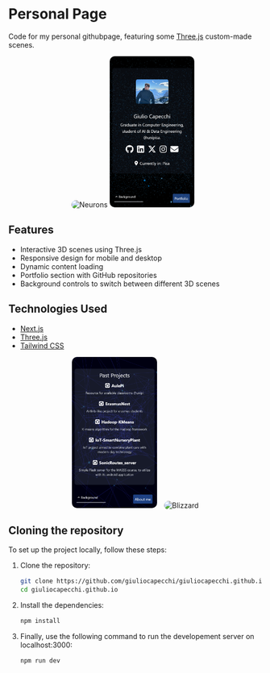 # Personal Page

Code for my personal githubpage, featuring some [Three.js](https://threejs.org/ "Three.js") custom-made scenes.

<p align="center">
    <img src="readme_assets/neurons.gif" alt="Neurons" height="300" style="border-radius: 10px;">
    <img src="readme_assets/aboutme.png" alt="aboutme" height="300" style="border-radius: 10px; margin-right: 10px;">  
</p>

## Features

- Interactive 3D scenes using Three.js
- Responsive design for mobile and desktop
- Dynamic content loading
- Portfolio section with GitHub repositories
- Background controls to switch between different 3D scenes

## Technologies Used

- [Next.js](https://nextjs.org/)
- [Three.js](https://threejs.org/)
- [Tailwind CSS](https://tailwindcss.com/)

<p align="center">
    <img src="readme_assets/portfolio.png" alt="portfolio" height="300" style="border-radius: 10px; margin-right: 10px;">
    <img src="readme_assets/blizzard.gif" alt="Blizzard" height="300" style="border-radius: 10px;">
</p>


</div>


## Cloning the repository

To set up the project locally, follow these steps:

1. Clone the repository:
    ```sh
    git clone https://github.com/giuliocapecchi/giuliocapecchi.github.io
    cd giuliocapecchi.github.io
    ```

2. Install the dependencies:
    ```sh
    npm install
    ```

3. Finally, use the following command to run the developement server on localhost:3000: 
    ```sh
    npm run dev
    ```
